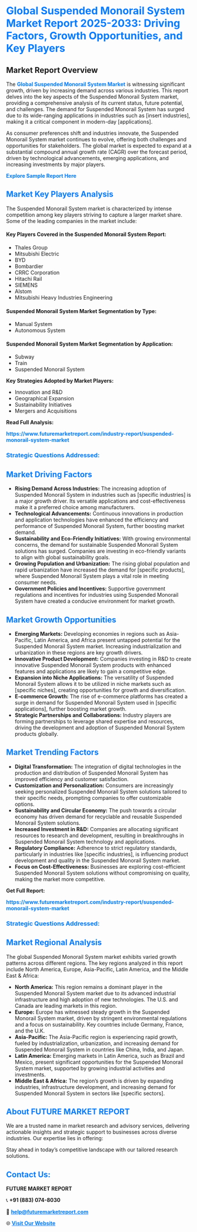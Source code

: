 <h1 style="color: #007BFF;">Global Suspended Monorail System Market Report 2025-2033: Driving Factors, Growth Opportunities, and Key Players</h1>

<section id="overview">
<h2>Market Report Overview</h2>
<p>The <a href="https://www.futuremarketreport.com/industry-report/suspended-monorail-system-market" style="color: #007BFF; text-decoration: none;"><strong>Global Suspended Monorail System Market</strong></a> is witnessing significant growth, driven by increasing demand across various industries. This report delves into the key aspects of the Suspended Monorail System market, providing a comprehensive analysis of its current status, future potential, and challenges. The demand for Suspended Monorail System has surged due to its wide-ranging applications in industries such as [insert industries], making it a critical component in modern-day [applications].</p>
<p>As consumer preferences shift and industries innovate, the Suspended Monorail System market continues to evolve, offering both challenges and opportunities for stakeholders. The global market is expected to expand at a substantial compound annual growth rate (CAGR) over the forecast period, driven by technological advancements, emerging applications, and increasing investments by major players.</p>
</section>

<section id="overview">
<p><a href="https://www.futuremarketreport.com/request-sample/reportId=120682" style="color: #007BFF; text-decoration: none;"><strong>Explore Sample Report Here</strong></a></p>
</section>

<section id="key-players">
<h2 style="color: #007BFF;">Market Key Players Analysis</h2>
<p>The Suspended Monorail System market is characterized by intense competition among key players striving to capture a larger market share. Some of the leading companies in the market include:</p>
<h4>Key Players Covered in the Suspended Monorail System Report:</h4>
<ul><li>Thales Group</li><li>Mitsubishi Electric</li><li>BYD</li><li>Bombardier</li><li>CRRC Corporation</li><li>Hitachi Rail</li><li>SIEMENS</li><li>Alstom</li><li>Mitsubishi Heavy Industries Engineering</li></ul>
<h4>Suspended Monorail System Market Segmentation by Type:</h4>
<ul><li>Manual System</li><li>Autonomous System</li></ul>

<h4>Suspended Monorail System Market Segmentation by Application:</h4>
<ul><li>Subway</li><li>Train</li><li>Suspended Monorail System</li></ul>
<p><strong>Key Strategies Adopted by Market Players:</strong></p>
<ul>
<li>Innovation and R&D</li>
<li>Geographical Expansion</li>
<li>Sustainability Initiatives</li>
<li>Mergers and Acquisitions</li>
</ul>
</section>

<section>
<p><strong>Read Full Analysis: </strong></p><a href="https://www.futuremarketreport.com/industry-report/suspended-monorail-system-market" style="color: #007BFF; text-decoration: none;"><strong>https://www.futuremarketreport.com/industry-report/suspended-monorail-system-market</strong></a>
<h3 style="color: #007BFF;">Strategic Questions Addressed:</h3>
</section>

<section id="driving-factors">
<h2 style="color: #007BFF;">Market Driving Factors</h2>
<ul>
<li><strong>Rising Demand Across Industries:</strong> The increasing adoption of Suspended Monorail System in industries such as [specific industries] is a major growth driver. Its versatile applications and cost-effectiveness make it a preferred choice among manufacturers.</li>
<li><strong>Technological Advancements:</strong> Continuous innovations in production and application technologies have enhanced the efficiency and performance of Suspended Monorail System, further boosting market demand.</li>
<li><strong>Sustainability and Eco-Friendly Initiatives:</strong> With growing environmental concerns, the demand for sustainable Suspended Monorail System solutions has surged. Companies are investing in eco-friendly variants to align with global sustainability goals.</li>
<li><strong>Growing Population and Urbanization:</strong> The rising global population and rapid urbanization have increased the demand for [specific products], where Suspended Monorail System plays a vital role in meeting consumer needs.</li>
<li><strong>Government Policies and Incentives:</strong> Supportive government regulations and incentives for industries using Suspended Monorail System have created a conducive environment for market growth.</li>
</ul>
</section>

<section id="growth-opportunities">
<h2 style="color: #007BFF;">Market Growth Opportunities</h2>
<ul>
<li><strong>Emerging Markets:</strong> Developing economies in regions such as Asia-Pacific, Latin America, and Africa present untapped potential for the Suspended Monorail System market. Increasing industrialization and urbanization in these regions are key growth drivers.</li>
<li><strong>Innovative Product Development:</strong> Companies investing in R&D to create innovative Suspended Monorail System products with enhanced features and applications are likely to gain a competitive edge.</li>
<li><strong>Expansion into Niche Applications:</strong> The versatility of Suspended Monorail System allows it to be utilized in niche markets such as [specific niches], creating opportunities for growth and diversification.</li>
<li><strong>E-commerce Growth:</strong> The rise of e-commerce platforms has created a surge in demand for Suspended Monorail System used in [specific applications], further boosting market growth.</li>
<li><strong>Strategic Partnerships and Collaborations:</strong> Industry players are forming partnerships to leverage shared expertise and resources, driving the development and adoption of Suspended Monorail System products globally.</li>
</ul>
</section>

<section id="trending-factors">
<h2 style="color: #007BFF;">Market Trending Factors</h2>
<ul>
<li><strong>Digital Transformation:</strong> The integration of digital technologies in the production and distribution of Suspended Monorail System has improved efficiency and customer satisfaction.</li>
<li><strong>Customization and Personalization:</strong> Consumers are increasingly seeking personalized Suspended Monorail System solutions tailored to their specific needs, prompting companies to offer customizable options.</li>
<li><strong>Sustainability and Circular Economy:</strong> The push towards a circular economy has driven demand for recyclable and reusable Suspended Monorail System solutions.</li>
<li><strong>Increased Investment in R&D:</strong> Companies are allocating significant resources to research and development, resulting in breakthroughs in Suspended Monorail System technology and applications.</li>
<li><strong>Regulatory Compliance:</strong> Adherence to strict regulatory standards, particularly in industries like [specific industries], is influencing product development and quality in the Suspended Monorail System market.</li>
<li><strong>Focus on Cost-Effectiveness:</strong> Businesses are exploring cost-efficient Suspended Monorail System solutions without compromising on quality, making the market more competitive.</li>
</ul>
</section>

<section>
<p><strong>Get Full Report: </strong></p><a href="https://www.futuremarketreport.com/industry-report/suspended-monorail-system-market" style="color: #007BFF; text-decoration: none;"><strong>https://www.futuremarketreport.com/industry-report/suspended-monorail-system-market</strong></a>
<h3 style="color: #007BFF;">Strategic Questions Addressed:</h3>
</section>


<section id="regional-analysis">
<h2 style="color: #007BFF;">Market Regional Analysis</h2>
<p>The global Suspended Monorail System market exhibits varied growth patterns across different regions. The key regions analyzed in this report include North America, Europe, Asia-Pacific, Latin America, and the Middle East & Africa:</p>
<ul>
<li><strong>North America:</strong> This region remains a dominant player in the Suspended Monorail System market due to its advanced industrial infrastructure and high adoption of new technologies. The U.S. and Canada are leading markets in this region.</li>
<li><strong>Europe:</strong> Europe has witnessed steady growth in the Suspended Monorail System market, driven by stringent environmental regulations and a focus on sustainability. Key countries include Germany, France, and the U.K.</li>
<li><strong>Asia-Pacific:</strong> The Asia-Pacific region is experiencing rapid growth, fueled by industrialization, urbanization, and increasing demand for Suspended Monorail System in countries like China, India, and Japan.</li>
<li><strong>Latin America:</strong> Emerging markets in Latin America, such as Brazil and Mexico, present significant opportunities for the Suspended Monorail System market, supported by growing industrial activities and investments.</li>
<li><strong>Middle East & Africa:</strong> The region’s growth is driven by expanding industries, infrastructure development, and increasing demand for Suspended Monorail System in sectors like [specific sectors].</li>
</ul>
</section>

<footer>
<h2 style="color: #007BFF;">About FUTURE MARKET REPORT</h2>
<p>We are a trusted name in market research and advisory services, delivering actionable insights and strategic support to businesses across diverse industries. Our expertise lies in offering:</p>

<p>Stay ahead in today’s competitive landscape with our tailored research solutions.</p>

<h2 style="color: #007BFF;">Contact Us:</h2>
<p><strong>FUTURE MARKET REPORT</strong></p>
<p>📞 <strong>+91 (883) 074-8030</strong></p>
<p>📧 <strong><a href="mailto:help@futuremarketreport.com" style="color: #007BFF;">help@futuremarketreport.com</a></strong></p>
<p>🌐 <strong><a href="https://www.futuremarketreport.com/" style="color: #007BFF;">Visit Our Website</a></strong></p>
</footer>